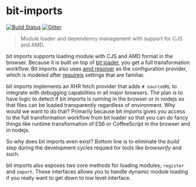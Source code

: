 bit-imports
==========

[![Build Status](https://travis-ci.org/MiguelCastillo/bit-imports.svg)](https://travis-ci.org/MiguelCastillo/bit-imports)
[![Gitter](https://badges.gitter.im/Join%20Chat.svg)](https://gitter.im/MiguelCastillo/bit-imports?utm_source=badge&utm_medium=badge&utm_campaign=pr-badge&utm_content=badge)

> Module loader and dependency management with support for CJS and AMD.

bit imports supports loading module with CJS and AMD format in the browser. Because it is built on top of [bit loader](https://github.com/MiguelCastillo/bit-loader), you get a full transformation workflow. Bit imports also uses [amd resolver](https://github.com/MiguelCastillo/amd-resolver) as the configuration provider, which is modeled after [requirejs](http://requirejs.org/docs/api.html#config) settings that are familiar.

bit imports implements an XHR fetch provider that adds `# sourceURL` to integrate with debugging capabilities in all major browsers. The plan is to have logic to detect if bit imports is running in the browser or in nodejs so that files can be loaded transparently regardless of environment.  Why would we want to do that?  Primarily because bit imports gives you access to the full transformation workflow from bit loader so that you can do fancy things like runtime transformation of ES6 or CoffeeScript in the browser and in nodejs.

So why does bit imports even exist?  Bottom line is to eliminate the *build* step during the development cycles requied for tools like *browserify* and such.

bit imports also exposes two core methods for loading modules; `register` and `import`.  These interfaces allows you to handle dynamic module loading if you really want to get down to low level interface.
